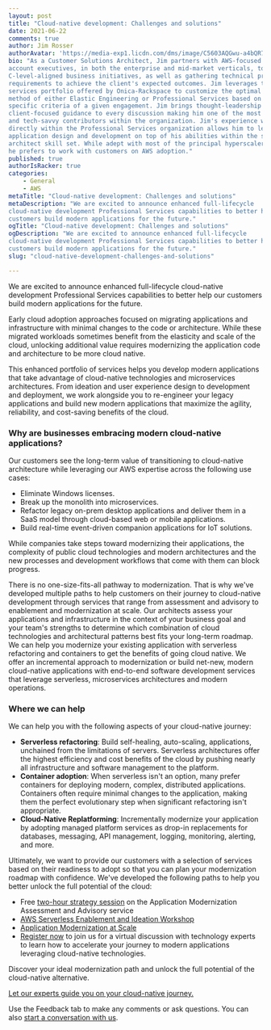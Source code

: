 ```yaml
---
layout: post
title: "Cloud-native development: Challenges and solutions"
date: 2021-06-22
comments: true
author: Jim Rosser
authorAvatar: 'https://media-exp1.licdn.com/dms/image/C5603AQGwu-a4bQR74w/profile-displayphoto-shrink_200_200/0/1599065801832?e=1629936000&v=beta&t=1yLosckPWGpaJK9RyQL-VO9X3-CH_Dwmt7Xhq0Kcni4'
bio: "As a Customer Solutions Architect, Jim partners with AWS-focused Onica
account executives, in both the enterprise and mid-market verticals, to extract
C-level-aligned business initiatives, as well as gathering technical project
requirements to achieve the client's expected outcomes. Jim leverages the robust
services portfolio offered by Onica-Rackspace to customize the optimal delivery
method of either Elastic Engineering or Professional Services based on the
specific criteria of a given engagement. Jim brings thought-leadership and
client-focused guidance to every discussion making him one of the most passionate
and tech-savvy contributors within the organization. Jim's experience working
directly within the Professional Services organization allows him to leverage
application design and development on top of his abilities within the solutions
architect skill set. While adept with most of the principal hyperscaler platforms,
he prefers to work with customers on AWS adoption."
published: true
authorIsRacker: true
categories:
    - General
    - AWS
metaTitle: "Cloud-native development: Challenges and solutions"
metaDescription: "We are excited to announce enhanced full-lifecycle
cloud-native development Professional Services capabilities to better help our
customers build modern applications for the future."
ogTitle: "Cloud-native development: Challenges and solutions"
ogDescription: "We are excited to announce enhanced full-lifecycle
cloud-native development Professional Services capabilities to better help our
customers build modern applications for the future."
slug: "cloud-native-development-challenges-and-solutions"

---
```


We are excited to announce enhanced full-lifecycle cloud-native development
Professional Services capabilities to better help our customers build modern
applications for the future.

<!--more-->

Early cloud adoption approaches focused on migrating applications and
infrastructure with minimal changes to the code or architecture. While these
migrated workloads sometimes benefit from the elasticity and scale of the cloud,
unlocking additional value requires modernizing the application code and
architecture to be more cloud native.

This enhanced portfolio of services helps you develop modern applications that
take advantage of cloud-native technologies and microservices architectures. From
ideation and user experience design to development and deployment, we work
alongside you to re-engineer your legacy applications and build new modern
applications that maximize the agility, reliability, and cost-saving benefits of
the cloud.

### Why are businesses embracing modern cloud-native applications?

Our customers see the long-term value of transitioning to cloud-native
architecture while leveraging our AWS expertise across the following use cases:

- Eliminate Windows licenses.
- Break up the monolith into microservices.
- Refactor legacy on-prem desktop applications and deliver them in a SaaS model
  through cloud-based web or mobile applications.
- Build real-time event-driven companion applications for IoT solutions.

While companies take steps toward modernizing their applications,  the complexity
of public cloud technologies and modern architectures and the new processes and
development workflows that come with them can block progress.  

There is no one-size-fits-all pathway to modernization. That is why we've
developed multiple paths to help customers on their journey to cloud-native
development through services that range from assessment and advisory to enablement
and modernization at scale. Our architects assess your applications and
infrastructure in the context of your business goal and your team's strengths to
determine which combination of cloud technologies and architectural patterns best
fits your long-term roadmap. We can help you modernize your existing application
with serverless refactoring and containers to get the benefits of going cloud
native. We offer an incremental approach to modernization or build net-new, modern
cloud-native applications with end-to-end software development services that
leverage serverless, microservices architectures and modern operations.  

### Where we can help

We can help you with the following aspects of your cloud-native journey:

- **Serverless refactoring**: Build self-healing, auto-scaling, applications,
  unchained from the limitations of servers. Serverless architectures offer the
  highest efficiency and cost benefits of the cloud by pushing nearly all
  infrastructure and software management to the platform.
- **Container adoption**: When serverless isn't an option, many prefer containers
  for deploying modern, complex, distributed applications. Containers often require
  minimal changes to the application, making them the perfect evolutionary step
  when significant refactoring isn't appropriate.
- **Cloud-Native Replatforming**: Incrementally modernize your application by
   adopting managed platform services as drop-in replacements for databases,
   messaging, API management, logging, monitoring, alerting, and more.

Ultimately, we want to provide our customers with a selection of services based
on their readiness to adopt so that you can plan your modernization roadmap
with confidence. We've developed the following paths to help you better unlock
the full potential of the cloud:

- Free [two-hour strategy session](https://www.rackspace.com/lp/app-modernization-2-hour-strategy-session)
  on the Application Modernization Assessment and Advisory service
- [AWS Serverless Enablement and Ideation Workshop](https://www.rackspace.com/lp/application-modernization-assessment-and-advisory)
- [Application Modernization at Scale](https://www.rackspace.com/lp/serverless-enablement-workshop)
- [Register now](https://www.rackspace.com/lp/modernization-scale)
  to join us for a virtual discussion with technology experts to learn how to
  accelerate your journey to modern applications leveraging cloud-native
  technologies.

Discover your ideal modernization path and unlock the full potential of the
cloud-native alternative.

<a class="cta purple" id="cta" href="https://www.rackspace.com/hub/modern-cloud-applications">Let our experts guide you on your cloud-native journey.</a>

Use the Feedback tab to make any comments or ask questions. You can also
[start a conversation with us](https://www.rackspace.com/contact).
